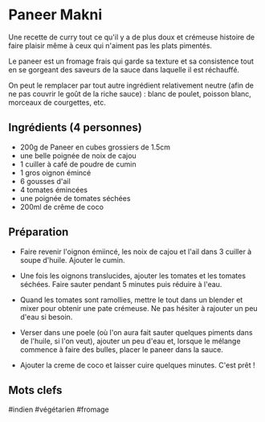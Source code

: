 Paneer Makni
============

Une recette de curry tout ce qu'il y a de plus doux et crémeuse
histoire de faire plaisir même à ceux qui n'aiment pas les plats
pimentés.

Le paneer est un fromage frais qui garde sa texture et sa consistence
tout en se gorgeant des saveurs de la sauce dans laquelle il est
réchauffé.

On peut le remplacer par tout autre ingrédient relativement neutre
(afin de ne pas couvrir le goût de la riche sauce) : blanc de poulet,
poisson blanc, morceaux de courgettes, etc.

Ingrédients (4 personnes)
-------------------------

* 200g de Paneer en cubes grossiers de 1.5cm
* une belle poignée de noix de cajou
* 1 cuiller à café de poudre de cumin
* 1 gros oignon émincé
* 6 gousses d'ail
* 4 tomates émincées
* une poignée de tomates séchées
* 200ml de crême de coco

Préparation
-----------

* Faire revenir l'oignon émiincé, les noix de cajou et l'ail dans 3 cuiller à soupe d'huile. Ajouter le cumin.

* Une fois les oignons translucides, ajouter les tomates et les tomates séchées. Faire sauter pendant 5 minutes puis réduire à l'eau.

* Quand les tomates sont ramollies, mettre le tout dans un blender et mixer pour obtenir une pate crémeuse. Ne pas hésiter à rajouter un peu d'eau si besoin.

* Verser dans une poele (où l'on aura fait sauter quelques piments dans de l'huile, si l'on veut), ajouter un peu d'eau et, lorsque le mélange commence à faire des bulles, placer le paneer dans la sauce.

* Ajouter la creme de coco et laisser cuire quelques minutes. C'est prêt !

Mots clefs
----------

#indien
#végétarien
#fromage
